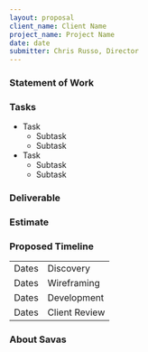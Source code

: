 ```yaml
---
layout: proposal
client_name: Client Name
project_name: Project Name
date: date
submitter: Chris Russo, Director
---
```


### Statement of Work

### Tasks

- Task
  - Subtask
  - Subtask
- Task
  - Subtask
  - Subtask

### Deliverable

### Estimate

### Proposed Timeline
<table class="table-minimal">
  <tbody>
    <tr>
      <td>Dates</td>
      <td>Discovery</td>
    </tr>
    <tr>
      <td>Dates</td>
      <td>Wireframing</td>
    </tr>
    <tr>
      <td>Dates</td>
      <td>Development</td>
    </tr>
    <tr>
      <td>Dates</td>
      <td>Client Review</td>
    </tr>
  </tbody>
</table>

### About Savas
